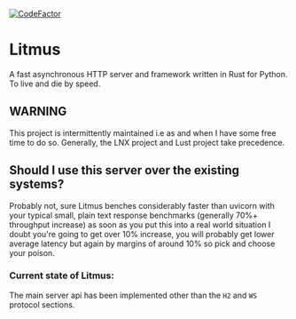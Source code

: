 [![CodeFactor](https://www.codefactor.io/repository/github/litmus-web/litmus/badge)](https://www.codefactor.io/repository/github/litmus-web/litmus)
# Litmus
A fast asynchronous HTTP server and framework written in Rust for Python. To live and die by speed.

## WARNING
This project is intermittently maintained i.e as and when I have some free time to do so. Generally, the LNX project and Lust project take precedence.

## Should I use this server over the existing systems?
Probably not, sure Litmus benches considerably faster than uvicorn with your typical small, plain text response benchmarks (generally 70%+ throughput increase) as soon as you put this into a real world situation I doubt you're going to get over 10% increase, you will probably get lower average latency but again by margins of around 10% so pick and choose your poison.

### Current state of Litmus:
The main server api has been implemented other than the `H2` and `WS` protocol sections.
